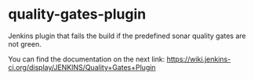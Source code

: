 # quality-gates-plugin
Jenkins plugin that fails the build if the predefined sonar quality gates are not green.

You can find the documentation on the next link:
https://wiki.jenkins-ci.org/display/JENKINS/Quality+Gates+Plugin
